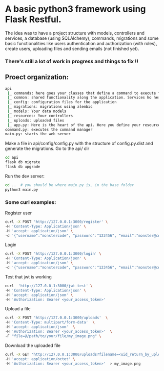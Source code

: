 
# A basic python3 framework using Flask Restful.

The idea was to have a project structure with models, controllers and services, a database (using SQLAlchemy), commands, migrations and some basic functionalities like users authentication and authorization (with roles), create users, uploading files and sending emails (not finished yet). 

### There's still a lot of work in progress and things to fix !!


## Proect organization:
```bash
api
 |_ commands: here goes your classes that define a command to execute from the terminal
 |_ common: shared functionality along the application. Services ho here.
 |_ config: configuration files for the application
 |_ migrations: migrations using alembic
 |_ models: Your data models
 |_ resources: Your controllers
 |_ uploads: uploaded files
 |_ app.py: Here is the heart of the api. Here you define your resources and connect to db.
command.py: executes the command manager
main.py: starts the web server
```

Make a file in api/config/config.py with the structure of config.py.dist and generate the migrations. Go to the api/ dir
```bash
cd api
flask db migrate
flask db upgrade

```

Run the dev server:
```bash
cd ..  # you should be where main.py is, in the base folder
python3 main.py
```

### Some curl examples:

Register user
```bash
curl -X POST 'http://127.0.0.1:3000/register' \
-H 'Content-Type: Application/json' \
-H 'accept: application/json' \
-d '{"username":"monstercode", "password":"123456", "email":"monster@code.com"}'
```

Login
```bash
curl -X POST 'http://127.0.0.1:3000/login' \
-H 'Content-Type: Application/json' \
-H 'accept: application/json' \
-d '{"username":"monstercode", "password":"123456", "email":"monster@code.com"}'
```

Test that jwt is working
```bash
curl  'http://127.0.0.1:3000/jwt-test' \
-H 'Content-Type: Application/json' \
-H 'accept: application/json' \
-H 'Authorization: Bearer <your_access_token>'
```

Upload a file
```bash
curl -X POST 'http://127.0.0.1:3000/uploads'  \
-H 'Content-Type: multipart/form-data'  \
-H 'accept: application/json'  \
-H 'Authorization: Bearer <your_access_token>'  \
-F "file=@/path/to/your/file/my_image.png" \
```

Download the uploaded file
```bash
curl -X GET 'http://127.0.0.1:3000/uploads?filename=<uid_return_by_upload>' \
-H 'accept: application/octet' \
-H 'Authorization: Bearer <your_access_token>'  > my_image.png
```
